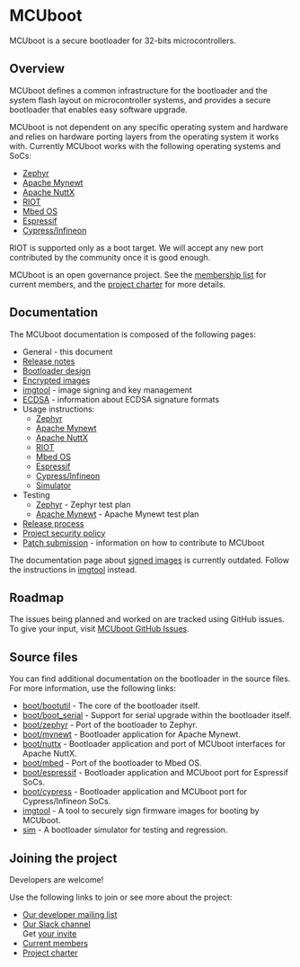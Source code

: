 # MCUboot

MCUboot is a secure bootloader for 32-bits microcontrollers.

## Overview

MCUboot defines a common infrastructure for the bootloader and the system flash
layout on microcontroller systems, and provides a secure bootloader that
enables easy software upgrade.

MCUboot is not dependent on any specific operating system and hardware and
relies on hardware porting layers from the operating system it works with.
Currently MCUboot works with the following operating systems and SoCs:
- [Zephyr](https://www.zephyrproject.org/)
- [Apache Mynewt](https://mynewt.apache.org/)
- [Apache NuttX](https://nuttx.apache.org/)
- [RIOT](https://www.riot-os.org/)
- [Mbed OS](https://os.mbed.com/)
- [Espressif](https://www.espressif.com/)
- [Cypress/Infineon](https://www.cypress.com/)

RIOT is supported only as a boot target. We will accept any new port
contributed by the community once it is good enough.

MCUboot is an open governance project. See the [membership
list](https://github.com/mcu-tools/mcuboot/wiki/Members) for current
members, and the
[project charter](https://github.com/mcu-tools/mcuboot/wiki/MCUboot-Project-Charter)
for more details.

## Documentation

The MCUboot documentation is composed of the following pages:

- General - this document
- [Release notes](release-notes.md)
- [Bootloader design](design.md)
- [Encrypted images](encrypted_images.md)
- [imgtool](imgtool.md) - image signing and key management
- [ECDSA](ecdsa.md) - information about ECDSA signature formats
- Usage instructions:
  - [Zephyr](readme-zephyr.md)
  - [Apache Mynewt](readme-mynewt.md)
  - [Apache NuttX](readme-nuttx.md)
  - [RIOT](readme-riot.md)
  - [Mbed OS](readme-mbed.md)
  - [Espressif](readme-espressif.md)
  - [Cypress/Infineon](../boot/cypress/readme.md)
  - [Simulator](../sim/README.rst)
- Testing
  - [Zephyr](testplan-zephyr.md) - Zephyr test plan
  - [Apache Mynewt](testplan-mynewt.md) - Apache Mynewt test plan
- [Release process](release.md)
- [Project security policy](SECURITY.md)
- [Patch submission](SubmittingPatches.md) - information
  on how to contribute to MCUboot

The documentation page about [signed images](signed_images.md) is currently
outdated. Follow the instructions in [imgtool](imgtool.md) instead.

## Roadmap

The issues being planned and worked on are tracked using GitHub issues. To
give your input, visit [MCUboot GitHub
Issues](https://github.com/mcu-tools/mcuboot/issues).

## Source files

You can find additional documentation on the bootloader in the source files.
For more information, use the following links:
- [boot/bootutil](https://github.com/mcu-tools/mcuboot/tree/main/boot/bootutil) - The core of the bootloader itself.
- [boot/boot\_serial](https://github.com/mcu-tools/mcuboot/tree/main/boot/boot_serial) - Support for serial upgrade within the bootloader itself.
- [boot/zephyr](https://github.com/mcu-tools/mcuboot/tree/main/boot/zephyr) - Port of the bootloader to Zephyr.
- [boot/mynewt](https://github.com/mcu-tools/mcuboot/tree/main/boot/mynewt) - Bootloader application for Apache Mynewt.
- [boot/nuttx](https://github.com/mcu-tools/mcuboot/tree/main/boot/nuttx) - Bootloader application and port of MCUboot interfaces for Apache NuttX.
- [boot/mbed](https://github.com/mcu-tools/mcuboot/tree/main/boot/mbed) - Port of the bootloader to Mbed OS.
- [boot/espressif](https://github.com/mcu-tools/mcuboot/tree/main/boot/espressif) - Bootloader application and MCUboot port for Espressif SoCs.
- [boot/cypress](https://github.com/mcu-tools/mcuboot/tree/main/boot/cypress) - Bootloader application and MCUboot port for Cypress/Infineon SoCs.
- [imgtool](https://github.com/mcu-tools/mcuboot/tree/main/scripts/imgtool.py) - A tool to securely sign firmware images for booting by MCUboot.
- [sim](https://github.com/mcu-tools/mcuboot/tree/main/sim) - A bootloader simulator for testing and regression.

## Joining the project

Developers are welcome!

Use the following links to join or see more about the project:

* [Our developer mailing list](https://groups.io/g/MCUBoot)
* [Our Slack channel](https://mcuboot.slack.com/) <br />
  Get [your invite](https://join.slack.com/t/mcuboot/shared_invite/MjE2NDcwMTQ2MTYyLTE1MDA4MTIzNTAtYzgyZTU0NjFkMg)
* [Current members](https://github.com/mcu-tools/mcuboot/wiki/Members)
* [Project charter](https://github.com/mcu-tools/mcuboot/wiki/MCUboot-Project-Charter)
